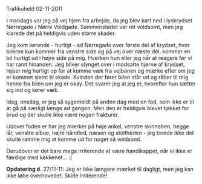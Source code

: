Trafikuheld
02-11-2011


I mandags var jeg på vej hjem fra arbejde, da jeg blev kørt ned i lyskrydset Nørregade / Nørre Voldgade. Sammenstødet var ret voldsomt, men jeg klarede det på heldigvis uden større skader. 

Jeg kom kørende - hurtigt - ad Nørregade over første del af krydset, hvor bilerne kun kommer fra venstre side og på vej over næste del, kommer en bil hurtigt ud i højre side på mig. Hverken hun eller jeg når at reagere før vi har ramt hinanden. Jeg bliver slynget over i modsatte hjørne af krydset, rejser mig hurtigt op for at komme væk fra vejbanen og mærke efter om jeg er kommet slemt til skade. Kvinden der fører bilen står ud og råber til mig henne fra bilen om jeg er okay. Det svarer jeg at jeg er, hvorefter hun sætter sig ind og kører væk.

Idag, onsdag, er jeg så sygemeldt på anden dag med en fod, som ikke er til at gå på særligt længe ad gangen. Men den er heldigvis blevet tjekket for brud og der skulle ikke være nogen frakturer.

Udover foden er har jeg mærker på høje ankel, venstre skinneben, begge lår, venstre albue, højre håndled, næsen og stoltheden - jeg troede ikke det skulle ramme mig at komme ud for noget så voldsomt.

Derudover er det bare mega irriterende at være handikappet, når vi ikke er færdige med køkkenet... :(

**Opdatering d.** 27/11-11: Jeg er ikke længere mærket til dagligt, men jeg kan ikke løbe overhovedet. Skide irriterende!
